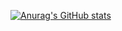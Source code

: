 [![Anurag's GitHub stats](https://github-readme-stats.vercel.app/api?username=anuraghazra)](https://github.com/darmilola/github-readme-stats)

